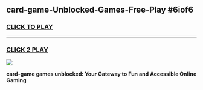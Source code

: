 
## card-game-Unblocked-Games-Free-Play #6iof6
<h3>
<a href="https://us.freeplayer.one?title=card-game&ref=9M">CLICK TO PLAY</a></h3>
<hr>

<h3>
<a href="https://us.freeplayer.one?title=card-game&ref=9M">CLICK 2 PLAY</a>
  
</h3>

<a href="https://us.freeplayer.one?title=card-game&ref=9M"><img src="https://clearcache.store/games.png"></a>


**card-game games unblocked: Your Gateway to Fun and Accessible Online Gaming**
